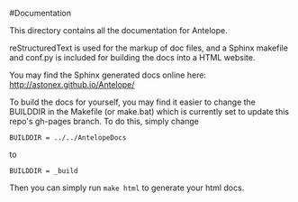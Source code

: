 #Documentation

This directory contains all the documentation for Antelope. 

reStructuredText is used for the markup of doc files, and a Sphinx makefile and 
conf.py is included for building the docs into a HTML website.

You may find the Sphinx generated docs online here: http://astonex.github.io/Antelope/

To build the docs for yourself, you may find it easier to change the BUILDDIR
in the Makefile (or make.bat) which is currently set to update this repo's 
gh-pages branch. To do this, simply change

`BUILDDIR = ../../AntelopeDocs`

to

`BUILDDIR = _build`

Then you can simply run `make html` to generate your html docs.
